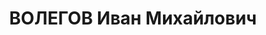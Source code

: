 ---
title: ВОЛЕГОВ Иван Михайлович
description: 'Род. в 1897, Свердловская обл., Первоуральский р-н, п. Билимбай, русский.
  Проживал: Челябинская обл., г. Копейск. Трест "Челябуголь", нач.строительства

  Арестован 17.06.1936. Приговор: 22.09.1936 – 5 лет ИТЛ'
---